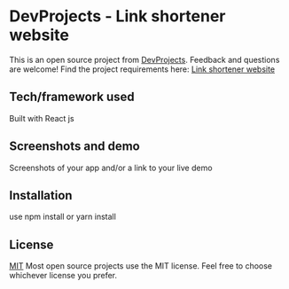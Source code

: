 # DevProjects - Link shortener website

This is an open source project from [DevProjects](http://www.codementor.io/projects). Feedback and questions are welcome!
Find the project requirements here: [Link shortener website](https://www.codementor.io/projects/web/link-shortener-website-brqjanf6zq)

## Tech/framework used
Built with React js

## Screenshots and demo
Screenshots of your app and/or a link to your live demo

## Installation
use npm install or yarn install

## License
[MIT](https://choosealicense.com/licenses/mit/)
Most open source projects use the MIT license. Feel free to choose whichever license you prefer.
